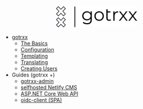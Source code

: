 <div  style="text-align:center">
<img src="assets/logo.svg" />
</div>

- [gotrxx](/)
    * [The Basics](basics.md)
    * [Configuration](config.md)
    * [Templating](templating.md)
    * [Translating](translating.md)
    * [Creating Users](create_users.md)
- Guides (gotrxx +)
    * [gotrxx-admin](gotrxx_admin.md)
    * [selfhosted Netlify CMS](guide_netlifycms.md)
    * [ASP.NET Core Web API](guide_aspnet.md)
    * [oidc-client (SPA)](guide_oidcclient.md) 